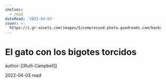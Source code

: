 ```yaml
---
shelves:
  - read
dateRead: '2022-04-03'
cover: >-
  https://i.gr-assets.com/images/S/compressed.photo.goodreads.com/books/1646017763l/56493934._SY475_.jpg
---
```

# El gato con los bigotes torcidos

author::[[Ruth Campbell]]

2022-04-03
read